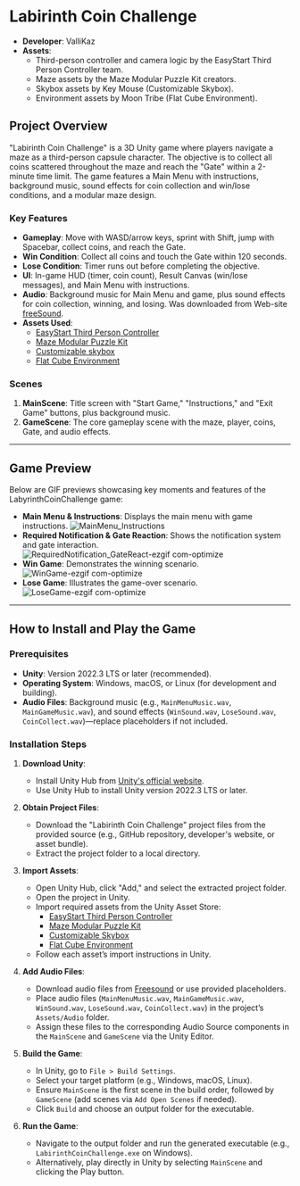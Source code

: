 # Labirinth Coin Challenge 
- **Developer**: ValliKaz 
- **Assets**: 
  - Third-person controller and camera logic by the EasyStart Third Person Controller team.
  - Maze assets by the Maze Modular Puzzle Kit creators.
  - Skybox assets by Key Mouse (Customizable Skybox).
  - Environment assets by Moon Tribe (Flat Cube Environment).
## Project Overview
"Labirinth Coin Challenge" is a 3D Unity game where players navigate a maze as a third-person capsule character. The objective is to collect all coins scattered throughout the maze and reach the "Gate" within a 2-minute time limit. The game features a Main Menu with instructions, background music, sound effects for coin collection and win/lose conditions, and a modular maze design.

### Key Features
- **Gameplay**: Move with WASD/arrow keys, sprint with Shift, jump with Spacebar, collect coins, and reach the Gate.
- **Win Condition**: Collect all coins and touch the Gate within 120 seconds.
- **Lose Condition**: Timer runs out before completing the objective.
- **UI**: In-game HUD (timer, coin count), Result Canvas (win/lose messages), and Main Menu with instructions.
- **Audio**: Background music for Main Menu and game, plus sound effects for coin collection, winning, and losing. Was downloaded from Web-site [freeSound](https://freesound.org/).
- **Assets Used**:
  - [EasyStart Third Person Controller](https://assetstore.unity.com/packages/tools/game-toolkits/easystart-third-person-controller-278977)
  - [Maze Modular Puzzle Kit](https://assetstore.unity.com/packages/3d/environments/maze-modular-puzzle-kit-302221)
  - [Customizable skybox](https://assetstore.unity.com/packages/2d/textures-materials/sky/customizable-skybox-174576)
  - [Flat Cube Environment](https://assetstore.unity.com/packages/3d/environments/fantasy/flat-cube-environment-195664)

### Scenes
1. **MainScene**: Title screen with "Start Game," "Instructions," and "Exit Game" buttons, plus background music.
2. **GameScene**: The core gameplay scene with the maze, player, coins, Gate, and audio effects.

---

## Game Preview
Below are GIF previews showcasing key moments and features of the LabyrinthCoinChallenge game:
- **Main Menu & Instructions**: Displays the main menu with game instructions.
![MainMenu_Instructions](https://github.com/user-attachments/assets/c717f2fa-1ae3-47fb-b1fa-c3e03ebe1ed0)
- **Required Notification & Gate Reaction**: Shows the notification system and gate interaction.
![RequiredNotification_GateReact-ezgif com-optimize](https://github.com/user-attachments/assets/66684498-287a-4821-b0ef-1a7df1bed5a0)
- **Win Game**: Demonstrates the winning scenario.
![WinGame-ezgif com-optimize](https://github.com/user-attachments/assets/ff5528f0-adbc-414d-99fe-2d849410bb9d)
- **Lose Game**: Illustrates the game-over scenario.
![LoseGame-ezgif com-optimize](https://github.com/user-attachments/assets/f1c3c17e-305b-4137-ac42-e9bf6a4b9359)

---

## How to Install and Play the Game

### Prerequisites
- **Unity**: Version 2022.3 LTS or later (recommended).
- **Operating System**: Windows, macOS, or Linux (for development and building).
- **Audio Files**: Background music (e.g., `MainMenuMusic.wav`, `MainGameMusic.wav`), and sound effects (`WinSound.wav`, `LoseSound.wav`, `CoinCollect.wav`)—replace placeholders if not included.

### Installation Steps
1. **Download Unity**:
   - Install Unity Hub from [Unity's official website](https://unity.com/download).
   - Use Unity Hub to install Unity version 2022.3 LTS or later.

2. **Obtain Project Files**:
   - Download the "Labirinth Coin Challenge" project files from the provided source (e.g., GitHub repository, developer's website, or asset bundle).
   - Extract the project folder to a local directory.

3. **Import Assets**:
   - Open Unity Hub, click "Add," and select the extracted project folder.
   - Open the project in Unity.
   - Import required assets from the Unity Asset Store:
     - [EasyStart Third Person Controller](https://assetstore.unity.com/packages/tools/game-toolkits/easystart-third-person-controller-278977)
     - [Maze Modular Puzzle Kit](https://assetstore.unity.com/packages/3d/environments/maze-modular-puzzle-kit-302221)
     - [Customizable Skybox](https://assetstore.unity.com/packages/2d/textures-materials/sky/customizable-skybox-174576)
     - [Flat Cube Environment](https://assetstore.unity.com/packages/3d/environments/fantasy/flat-cube-environment-195664)
   - Follow each asset’s import instructions in Unity.

4. **Add Audio Files**:
   - Download audio files from [Freesound](https://freesound.org/) or use provided placeholders.
   - Place audio files (`MainMenuMusic.wav`, `MainGameMusic.wav`, `WinSound.wav`, `LoseSound.wav`, `CoinCollect.wav`) in the project’s `Assets/Audio` folder.
   - Assign these files to the corresponding Audio Source components in the `MainScene` and `GameScene` via the Unity Editor.

5. **Build the Game**:
   - In Unity, go to `File > Build Settings`.
   - Select your target platform (e.g., Windows, macOS, Linux).
   - Ensure `MainScene` is the first scene in the build order, followed by `GameScene` (add scenes via `Add Open Scenes` if needed).
   - Click `Build` and choose an output folder for the executable.

6. **Run the Game**:
   - Navigate to the output folder and run the generated executable (e.g., `LabirinthCoinChallenge.exe` on Windows).
   - Alternatively, play directly in Unity by selecting `MainScene` and clicking the Play button.
